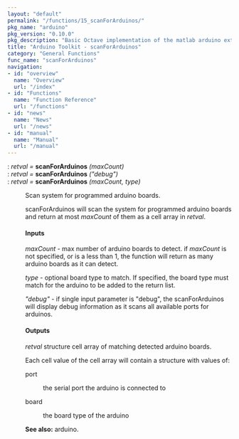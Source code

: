 ```yaml
---
layout: "default"
permalink: "/functions/15_scanForArduinos/"
pkg_name: "arduino"
pkg_version: "0.10.0"
pkg_description: "Basic Octave implementation of the matlab arduino extension,  allowing communication to a programmed arduino board to control its  hardware."
title: "Arduino Toolkit - scanForArduinos"
category: "General Functions"
func_name: "scanForArduinos"
navigation:
- id: "overview"
  name: "Overview"
  url: "/index"
- id: "Functions"
  name: "Function Reference"
  url: "/functions"
- id: "news"
  name: "News"
  url: "/news"
- id: "manual"
  name: "Manual"
  url: "/manual"
---
```

<dl class="def">
<dt id="index-scanForArduinos"><span class="category">: </span><span><em><var>retval</var> =</em> <strong>scanForArduinos</strong> <em>(<var>maxCount</var>)</em><a href='#index-scanForArduinos' class='copiable-anchor'></a></span></dt>
<dt id="index-scanForArduinos-1"><span class="category">: </span><span><em><var>retval</var> =</em> <strong>scanForArduinos</strong> <em>(<var>&quot;debug&quot;</var>)</em><a href='#index-scanForArduinos-1' class='copiable-anchor'></a></span></dt>
<dt id="index-scanForArduinos-2"><span class="category">: </span><span><em><var>retval</var> =</em> <strong>scanForArduinos</strong> <em>(<var>maxCount</var>, <var>type</var>)</em><a href='#index-scanForArduinos-2' class='copiable-anchor'></a></span></dt>
<dd><p>Scan system for programmed arduino boards.
</p>
<p>scanForArduinos will scan the system for programmed arduino boards
 and return at most <var>maxCount</var> of them as a cell array 
 in <var>retval</var>.
</p>
<span id="Inputs"></span><h4 class="subsubheading">Inputs</h4>
<p><var>maxCount</var> - max number of arduino boards to detect.
 if <var>maxCount</var> is not specified, or is a less than 1, the 
 function will return as many arduino boards as it can detect.
</p>
<p><var>type</var> - optional board type to match. If specified, the board 
 type must match for the arduino to be added to the return list.
</p>
<p><var>&quot;debug&quot;</var> - if single input parameter is &quot;debug&quot;, the 
 scanForArduinos will display debug information as it scans
 all available ports for arduinos.
</p>
<span id="Outputs"></span><h4 class="subsubheading">Outputs</h4>
<p><var>retval</var> structure cell array of matching detected arduino boards.
</p>
<p>Each cell value of the cell array will contain a structure with values of:
 </p><dl compact="compact">
<dt><span>port</span></dt>
<dd><p>the serial port the arduino is connected to
 </p></dd>
<dt><span>board</span></dt>
<dd><p>the board type of the arduino
 </p></dd>
</dl>


<p><strong>See also:</strong> arduino.
 </p></dd></dl>